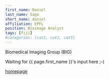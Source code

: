 ```yaml
---
first_name: Daniel
last_name: Sage
short_name: daniel
affiliation: EPFL
position: Bioimage Analyst
tags: [fiji]
#categories: [cat1, cat2, cat3]
---
```

Biomedical Imaging Group (BIG)

Waiting for {{ page.first_name }}'s input here ;-)

[homepage](http://bigwww.epfl.ch/sage/)
